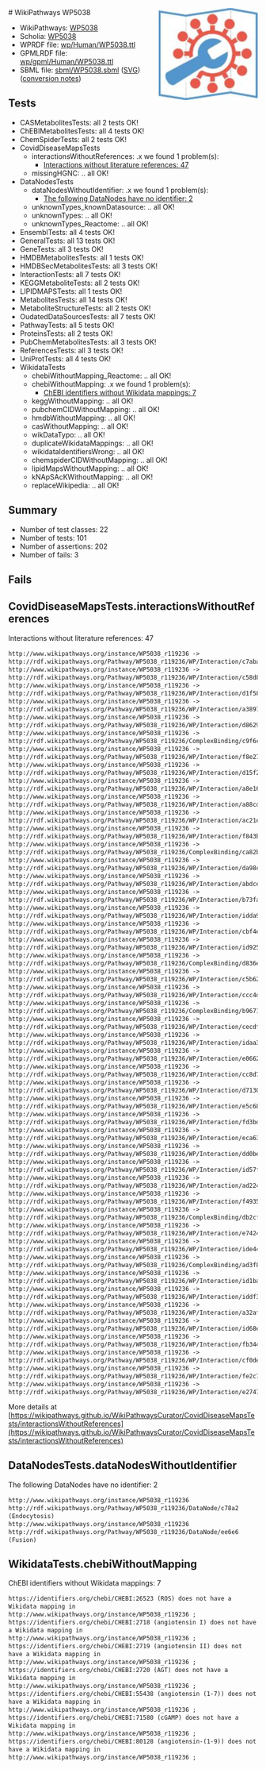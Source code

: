 <img style="float: right; width: 200px" src="../logo.png" />
# WikiPathways WP5038

* WikiPathways: [WP5038](https://identifiers.org/wikipathways:WP5038)
* Scholia: [WP5038](https://scholia.toolforge.org/wikipathways/WP5038)
* WPRDF file: [wp/Human/WP5038.ttl](../wp/Human/WP5038.ttl)
* GPMLRDF file: [wp/gpml/Human/WP5038.ttl](../wp/gpml/Human/WP5038.ttl)
* SBML file: [sbml/WP5038.sbml](../sbml/WP5038.sbml) ([SVG](../sbml/WP5038.svg)) ([conversion notes](../sbml/WP5038.txt))

## Tests
* CASMetabolitesTests: all 2 tests OK!
* ChEBIMetabolitesTests: all 4 tests OK!
* ChemSpiderTests: all 2 tests OK!
* CovidDiseaseMapsTests
    * interactionsWithoutReferences: .x we found 1 problem(s):
        * [Interactions without literature references: 47](#9701cd45)
    * missingHGNC: .. all OK!
* DataNodesTests
    * dataNodesWithoutIdentifier: .x we found 1 problem(s):
        * [The following DataNodes have no identifier: 2](#d2d32fa1)
    * unknownTypes_knownDatasource: .. all OK!
    * unknownTypes: .. all OK!
    * unknownTypes_Reactome: .. all OK!
* EnsemblTests: all 4 tests OK!
* GeneralTests: all 13 tests OK!
* GeneTests: all 3 tests OK!
* HMDBMetabolitesTests: all 1 tests OK!
* HMDBSecMetabolitesTests: all 3 tests OK!
* InteractionTests: all 7 tests OK!
* KEGGMetaboliteTests: all 2 tests OK!
* LIPIDMAPSTests: all 1 tests OK!
* MetabolitesTests: all 14 tests OK!
* MetaboliteStructureTests: all 2 tests OK!
* OudatedDataSourcesTests: all 7 tests OK!
* PathwayTests: all 5 tests OK!
* ProteinsTests: all 2 tests OK!
* PubChemMetabolitesTests: all 3 tests OK!
* ReferencesTests: all 3 tests OK!
* UniProtTests: all 4 tests OK!
* WikidataTests
    * chebiWithoutMapping_Reactome: .. all OK!
    * chebiWithoutMapping: .x we found 1 problem(s):
        * [ChEBI identifiers without Wikidata mappings: 7](#a8d554d3)
    * keggWithoutMapping: .. all OK!
    * pubchemCIDWithoutMapping: .. all OK!
    * hmdbWithoutMapping: .. all OK!
    * casWithoutMapping: .. all OK!
    * wikDataTypo: .. all OK!
    * duplicateWikidataMappings: .. all OK!
    * wikidataIdentifiersWrong: .. all OK!
    * chemspiderCIDWithoutMapping: .. all OK!
    * lipidMapsWithoutMapping: .. all OK!
    * kNApSAcKWithoutMapping: .. all OK!
    * replaceWikipedia: .. all OK!


## Summary

* Number of test classes: 22
* Number of tests: 101
* Number of assertions: 202
* Number of fails: 3

## Fails

<a name="9701cd45" />

## CovidDiseaseMapsTests.interactionsWithoutReferences

Interactions without literature references: 47
```
http://www.wikipathways.org/instance/WP5038_r119236 -> http://rdf.wikipathways.org/Pathway/WP5038_r119236/WP/Interaction/c7aba
http://www.wikipathways.org/instance/WP5038_r119236 -> http://rdf.wikipathways.org/Pathway/WP5038_r119236/WP/Interaction/c58d8
http://www.wikipathways.org/instance/WP5038_r119236 -> http://rdf.wikipathways.org/Pathway/WP5038_r119236/WP/Interaction/d1f58
http://www.wikipathways.org/instance/WP5038_r119236 -> http://rdf.wikipathways.org/Pathway/WP5038_r119236/WP/Interaction/a3897
http://www.wikipathways.org/instance/WP5038_r119236 -> http://rdf.wikipathways.org/Pathway/WP5038_r119236/WP/Interaction/d8629
http://www.wikipathways.org/instance/WP5038_r119236 -> http://rdf.wikipathways.org/Pathway/WP5038_r119236/ComplexBinding/c9f6c
http://www.wikipathways.org/instance/WP5038_r119236 -> http://rdf.wikipathways.org/Pathway/WP5038_r119236/WP/Interaction/f8e27
http://www.wikipathways.org/instance/WP5038_r119236 -> http://rdf.wikipathways.org/Pathway/WP5038_r119236/WP/Interaction/d15f2
http://www.wikipathways.org/instance/WP5038_r119236 -> http://rdf.wikipathways.org/Pathway/WP5038_r119236/WP/Interaction/a8e16
http://www.wikipathways.org/instance/WP5038_r119236 -> http://rdf.wikipathways.org/Pathway/WP5038_r119236/WP/Interaction/a88cd
http://www.wikipathways.org/instance/WP5038_r119236 -> http://rdf.wikipathways.org/Pathway/WP5038_r119236/WP/Interaction/ac21e
http://www.wikipathways.org/instance/WP5038_r119236 -> http://rdf.wikipathways.org/Pathway/WP5038_r119236/WP/Interaction/f843b
http://www.wikipathways.org/instance/WP5038_r119236 -> http://rdf.wikipathways.org/Pathway/WP5038_r119236/ComplexBinding/ca82b
http://www.wikipathways.org/instance/WP5038_r119236 -> http://rdf.wikipathways.org/Pathway/WP5038_r119236/WP/Interaction/da98c
http://www.wikipathways.org/instance/WP5038_r119236 -> http://rdf.wikipathways.org/Pathway/WP5038_r119236/WP/Interaction/abdce
http://www.wikipathways.org/instance/WP5038_r119236 -> http://rdf.wikipathways.org/Pathway/WP5038_r119236/WP/Interaction/b73fa
http://www.wikipathways.org/instance/WP5038_r119236 -> http://rdf.wikipathways.org/Pathway/WP5038_r119236/WP/Interaction/idda9b7d8b
http://www.wikipathways.org/instance/WP5038_r119236 -> http://rdf.wikipathways.org/Pathway/WP5038_r119236/WP/Interaction/cbf4e
http://www.wikipathways.org/instance/WP5038_r119236 -> http://rdf.wikipathways.org/Pathway/WP5038_r119236/WP/Interaction/id925594bb
http://www.wikipathways.org/instance/WP5038_r119236 -> http://rdf.wikipathways.org/Pathway/WP5038_r119236/ComplexBinding/d836e
http://www.wikipathways.org/instance/WP5038_r119236 -> http://rdf.wikipathways.org/Pathway/WP5038_r119236/WP/Interaction/c5b62
http://www.wikipathways.org/instance/WP5038_r119236 -> http://rdf.wikipathways.org/Pathway/WP5038_r119236/WP/Interaction/ccc4d
http://www.wikipathways.org/instance/WP5038_r119236 -> http://rdf.wikipathways.org/Pathway/WP5038_r119236/ComplexBinding/b9671
http://www.wikipathways.org/instance/WP5038_r119236 -> http://rdf.wikipathways.org/Pathway/WP5038_r119236/WP/Interaction/cecdf
http://www.wikipathways.org/instance/WP5038_r119236 -> http://rdf.wikipathways.org/Pathway/WP5038_r119236/WP/Interaction/idaa39462d
http://www.wikipathways.org/instance/WP5038_r119236 -> http://rdf.wikipathways.org/Pathway/WP5038_r119236/WP/Interaction/e0662
http://www.wikipathways.org/instance/WP5038_r119236 -> http://rdf.wikipathways.org/Pathway/WP5038_r119236/WP/Interaction/cc8d7
http://www.wikipathways.org/instance/WP5038_r119236 -> http://rdf.wikipathways.org/Pathway/WP5038_r119236/WP/Interaction/d7130
http://www.wikipathways.org/instance/WP5038_r119236 -> http://rdf.wikipathways.org/Pathway/WP5038_r119236/WP/Interaction/e5c68
http://www.wikipathways.org/instance/WP5038_r119236 -> http://rdf.wikipathways.org/Pathway/WP5038_r119236/WP/Interaction/fd3bd
http://www.wikipathways.org/instance/WP5038_r119236 -> http://rdf.wikipathways.org/Pathway/WP5038_r119236/WP/Interaction/eca63
http://www.wikipathways.org/instance/WP5038_r119236 -> http://rdf.wikipathways.org/Pathway/WP5038_r119236/WP/Interaction/dd0be
http://www.wikipathways.org/instance/WP5038_r119236 -> http://rdf.wikipathways.org/Pathway/WP5038_r119236/WP/Interaction/id57f20ac8
http://www.wikipathways.org/instance/WP5038_r119236 -> http://rdf.wikipathways.org/Pathway/WP5038_r119236/WP/Interaction/ad224
http://www.wikipathways.org/instance/WP5038_r119236 -> http://rdf.wikipathways.org/Pathway/WP5038_r119236/WP/Interaction/f4935
http://www.wikipathways.org/instance/WP5038_r119236 -> http://rdf.wikipathways.org/Pathway/WP5038_r119236/ComplexBinding/db2cf
http://www.wikipathways.org/instance/WP5038_r119236 -> http://rdf.wikipathways.org/Pathway/WP5038_r119236/WP/Interaction/e7424
http://www.wikipathways.org/instance/WP5038_r119236 -> http://rdf.wikipathways.org/Pathway/WP5038_r119236/WP/Interaction/ide445d5
http://www.wikipathways.org/instance/WP5038_r119236 -> http://rdf.wikipathways.org/Pathway/WP5038_r119236/ComplexBinding/ad3f8
http://www.wikipathways.org/instance/WP5038_r119236 -> http://rdf.wikipathways.org/Pathway/WP5038_r119236/WP/Interaction/id1baa9d1
http://www.wikipathways.org/instance/WP5038_r119236 -> http://rdf.wikipathways.org/Pathway/WP5038_r119236/WP/Interaction/iddf33d8ac
http://www.wikipathways.org/instance/WP5038_r119236 -> http://rdf.wikipathways.org/Pathway/WP5038_r119236/WP/Interaction/a32af
http://www.wikipathways.org/instance/WP5038_r119236 -> http://rdf.wikipathways.org/Pathway/WP5038_r119236/WP/Interaction/id68e36368
http://www.wikipathways.org/instance/WP5038_r119236 -> http://rdf.wikipathways.org/Pathway/WP5038_r119236/WP/Interaction/fb344
http://www.wikipathways.org/instance/WP5038_r119236 -> http://rdf.wikipathways.org/Pathway/WP5038_r119236/WP/Interaction/cf0de
http://www.wikipathways.org/instance/WP5038_r119236 -> http://rdf.wikipathways.org/Pathway/WP5038_r119236/WP/Interaction/fe2c7
http://www.wikipathways.org/instance/WP5038_r119236 -> http://rdf.wikipathways.org/Pathway/WP5038_r119236/WP/Interaction/e2747
```

More details at [https://wikipathways.github.io/WikiPathwaysCurator/CovidDiseaseMapsTests/interactionsWithoutReferences](https://wikipathways.github.io/WikiPathwaysCurator/CovidDiseaseMapsTests/interactionsWithoutReferences)

<a name="d2d32fa1" />

## DataNodesTests.dataNodesWithoutIdentifier

The following DataNodes have no identifier: 2
```
http://www.wikipathways.org/instance/WP5038_r119236 http://rdf.wikipathways.org/Pathway/WP5038_r119236/DataNode/c78a2 (Endocytosis)
http://www.wikipathways.org/instance/WP5038_r119236 http://rdf.wikipathways.org/Pathway/WP5038_r119236/DataNode/ee6e6 (Fusion)
```

<a name="a8d554d3" />

## WikidataTests.chebiWithoutMapping

ChEBI identifiers without Wikidata mappings: 7
```
https://identifiers.org/chebi/CHEBI:26523 (ROS) does not have a Wikidata mapping in http://www.wikipathways.org/instance/WP5038_r119236 ; 
https://identifiers.org/chebi/CHEBI:2718 (angiotensin I) does not have a Wikidata mapping in http://www.wikipathways.org/instance/WP5038_r119236 ; 
https://identifiers.org/chebi/CHEBI:2719 (angiotensin II) does not have a Wikidata mapping in http://www.wikipathways.org/instance/WP5038_r119236 ; 
https://identifiers.org/chebi/CHEBI:2720 (AGT) does not have a Wikidata mapping in http://www.wikipathways.org/instance/WP5038_r119236 ; 
https://identifiers.org/chebi/CHEBI:55438 (angiotensin (1-7)) does not have a Wikidata mapping in http://www.wikipathways.org/instance/WP5038_r119236 ; 
https://identifiers.org/chebi/CHEBI:71580 (cGAMP) does not have a Wikidata mapping in http://www.wikipathways.org/instance/WP5038_r119236 ; 
https://identifiers.org/chebi/CHEBI:80128 (angiotensin-(1-9)) does not have a Wikidata mapping in http://www.wikipathways.org/instance/WP5038_r119236 ; 
```


